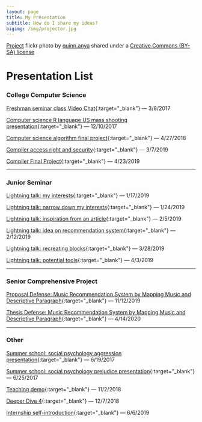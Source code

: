 ```yaml
---
layout: page
title: My Presentation
subtitle: How do I share my ideas?
bigimg: /img/projector.jpg
---
```


<a title="Project" href="https://flickr.com/photos/quinnanya/1444617815">Project</a> flickr photo by <a href="https://flickr.com/people/quinnanya">quinn.anya</a> shared under a <a href="https://creativecommons.org/licenses/by-sa/2.0/">Creative Commons (BY-SA) license</a>

# Presentation List

### College Computer Science

[Freshman seminar class Video Chat](presentations/videoChat_2017.html){:target="_blank"} &mdash; 3/8/2017

[Computer science R language US mass shooting presentation](presentations/us_mass_shooting.html){:target="_blank"} &mdash; 12/10/2017

[Computer science algorithm final project](presentations/cs250.html){:target="_blank"} &mdash; 4/27/2018

[Compiler access right and security](presentations/compiler_safty.html){:target="_blank"} &mdash; 3/7/2019

[Compiler Final Project](presentations/CompilerFinalProject.html){:target="_blank"} &mdash; 4/23/2019

<hr class="large">

### Junior Seminar

[Lightning talk: my interests](presentations/cs_interests.html){:target="_blank"} &mdash; 1/17/2019

[Lightning talk: narrow down my interests](presentations/interests_narrow.html){:target="_blank"} &mdash; 1/24/2019

[Lightning talk: inspiration from an article](presentations/article_research.html){:target="_blank"} &mdash; 2/5/2019

[Lightning talk: idea on recommendation system](presentations/topN.html){:target="_blank"} &mdash; 2/12/2019

[Lightning talk: recreating blocks](presentations/productSteps.html){:target="_blank"} &mdash; 3/28/2019

[Lightning talk: potential tools](presentations/tools.html){:target="_blank"} &mdash; 4/3/2019

<hr class="large">

### Senior Comprehensive Project

[Proposal Defense: Music Recommendation System by Mapping Music and Descriptive Paragraph](presentations/proposalDf.html){:target="_blank"} &mdash; 11/12/2019

[Thesis Defense: Music Recommendation System by Mapping Music and Descriptive Paragraph](presentations/thesisDf.html){:target="_blank"} &mdash; 4/14/2020

<hr class="large">

### Other

[Summer school: social psychology aggression presentation](presentations/Aggression_2017_Summer.html){:target="_blank"} &mdash; 6/19/2017

[Summer school: social psychology prejudice presentation](presentations/Prejudice_2017_Summer.html){:target="_blank"} &mdash; 6/25/2017

[Teaching demo](presentations/edu_teaching_demo.html){:target="_blank"} &mdash; 11/2/2018

[Deeper Dive 4](presentations/edu_cross_compare.html){:target="_blank"} &mdash; 12/7/2018

[Internship self-introduction](presentations/intern_selfintro.html){:target="_blank"} &mdash; 6/6/2019
